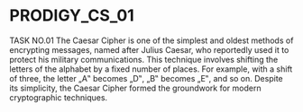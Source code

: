# PRODIGY_CS_01
TASK NO.01 
The Caesar Cipher is one of the simplest and oldest methods of encrypting 
messages, named after Julius Caesar, who reportedly used it to protect his military 
communications. This technique involves shifting the letters of the alphabet by a 
fixed number of places. For example, with a shift of three, the letter „A‟ becomes 
„D‟, „B‟ becomes „E‟, and so on. Despite its simplicity, the Caesar Cipher formed 
the groundwork for modern cryptographic techniques.
